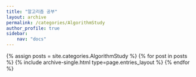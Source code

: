 ```yaml
---
title: "알고리즘 공부"
layout: archive
permalink: /categories/AlgorithmStudy
author_profile: true
sidebar:
    nav: "docs"
---
```


{% assign posts = site.categories.AlgorithmStudy %}
{% for post in posts %} {% include archive-single.html type=page.entries_layout %} {% endfor %}
